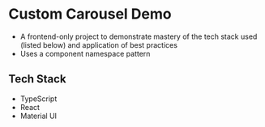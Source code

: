 # Custom Carousel Demo
* A frontend-only project to demonstrate mastery of the tech stack used (listed below) and application of best practices
* Uses a component namespace pattern

## Tech Stack
* TypeScript
* React
* Material UI